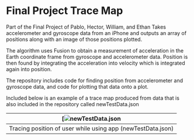 # Final Project Trace Map

Part of the Final Project of Pablo, Hector, William, and Ethan
Takes accelerometer and gyroscope data from an iPhone and outputs an array of positions along with an image of those positions plotted. 

The algorithm uses Fusion to obtain a measurement of acceleration in the Earth coordinate frame from gyroscope and accelerometer data.
Position is then found by integrating the acceleration into velocity which is integrated again into position.

The repository includes code for finding position from accelerometer and gyroscope data, and code for plotting that data onto a plot.

Included below is an example of a trace map produced from data that is also included in the repository called newTestData.json

| [![newTestData.json](https://media.discordapp.net/attachments/997235042826866780/1003455657514651718/unknown.png) |
|:--:|
| Tracing position of user while using app (newTestData.json)|
